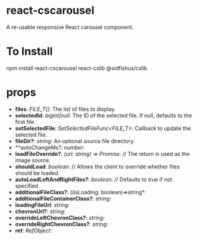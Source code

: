 # react-cscarousel
A re-usable responsive React carousel component.

# To Install
npm install react-cscarousel react-cslib @sidfishus/cslib

# props
- **files**: *FILE_T[]*: The list of files to display.
- **selectedId**: *bigint|null*: The ID of the selected file. If null, defaults to the first file.
- **setSelectedFile**: *SetSelectedFileFunc<FILE_T>*: Callback to update the selected file. 
- **fileDir?**: *string*: An optional source file directory.
- **autoChangeMs?*: number*:
- **loadFileOverride?**: *(url: string) => Promise<string>*: // The return is used as the image source.
- **shouldLoad**: *boolean*: // Allows the client to override whether files should be loaded.
- **autoLoadLeftAndRightFiles?**: *boolean*: // Defaults to true if not specified
- **additionalFileClass?**: ((isLoading: boolean)=>string*:
- **additionalFileContainerClass?**: *string*:
- **loadingFileUrl**: *string*:
- **chevronUrl?**: *string*:
- **overrideLeftChevronClass?**: *string*:
- **overrideRightChevronClass?**: *string*:
- **ref**: *RefObject<HTMLDivElement>*:
